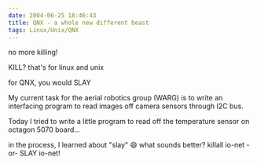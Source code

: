 ```yaml
---
date: 2004-06-25 18:46:43
title: QNX - a whole new different beast
tags: Linux/Unix/QNX
---
```


no more killing!

KILL? that's for linux and unix

for QNX, you would SLAY

My current task for the aerial robotics group (WARG) is to write an interfacing program to read images off camera sensors through I2C bus.

Today I tried to write a little program to read off the temperature sensor on octagon 5070 board...

in the process, I learned about "slay"  :smile: 
what sounds better?
killall io-net
-or-
SLAY io-net!
